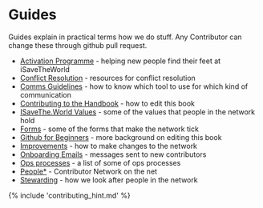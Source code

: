 # Guides

Guides explain in practical terms how we do stuff. Any Contributor can change these through github pull request.

* [Activation Programme](guides/activation-programme.md) - helping new people find their feet at iSaveTheWorld
* [Conflict Resolution](guides/conflict-resolution.md) - resources for conflict resolution
* [Comms Guidelines](guides/comms_guidelines.md) - how to know which tool to use for which kind of communication
* [Contributing to the Handbook](guides/contributing.md) - how to edit this book
* [ISaveThe.World Values](guides/values.md) - some of the values that people in the network hold
* [Forms](guides/forms.md) - some of the forms that make the network tick
* [Github for Beginners](guides/github_for_beginners.md) - more background on editing this book
* [Improvements](guides/improvements.md) - how to make changes to the network
* [Onboarding Emails](guides/onboarding-info.md) - messages sent to new contributors
* [Ops processes](guides/ops_processes.md) - a list of some of ops processes
* [People\*](guides/people.md) - Contributor Network on the net
* [Stewarding](guides/stewarding.md) - how we look after people in the network

{% include 'contributing_hint.md' %}
